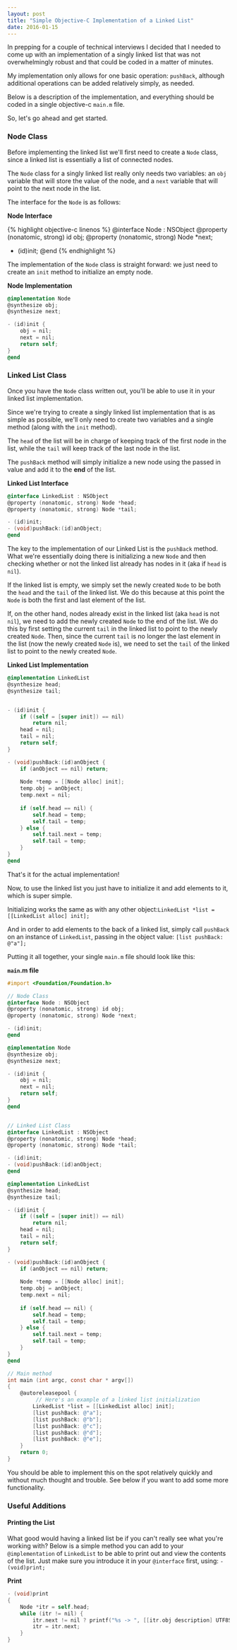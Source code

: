 ```yaml
---
layout: post
title: "Simple Objective-C Implementation of a Linked List"
date: 2016-01-15
---
```


In prepping for a couple of technical interviews I decided that I needed to come up with an implementation of a singly linked list that was not overwhelmingly robust and that could be coded in a matter of minutes.

My implementation only allows for one basic operation: `pushBack`, although additional operations can be added relatively simply, as needed.

Below is a description of the implementation, and everything should be coded in a single objective-c `main.m` file.

So, let's go ahead and get started.

### Node Class

Before implementing the linked list we'll first need to create a `Node` class, since a linked list is essentially a list of connected nodes.

The `Node` class for a singly linked list really only needs two variables: an `obj` variable that will store the value of the node, and a `next` variable that will point to the next node in the list.

The interface for the `Node` is as follows:

**Node Interface**

{% highlight objective-c linenos %}
@interface Node : NSObject
@property (nonatomic, strong) id obj;
@property (nonatomic, strong) Node *next;

- (id)init;
@end
{% endhighlight %}

The implementation of the `Node` class is straight forward: we just need to create an `init` method to initialize an empty node.

**Node Implementation**

~~~objective-c
@implementation Node
@synthesize obj;
@synthesize next;

- (id)init {
    obj = nil;
    next = nil;
    return self;
}
@end
~~~

### Linked List Class

Once you have the `Node` class written out, you'll be able to use it in your linked list implementation.

Since we're trying to create a singly linked list implementation that is as simple as possible, we'll only need to create two variables and a single method (along with the `init` method).

The `head` of the list will be in charge of keeping track of the first node in the list, while the `tail` will keep track of the last node in the list.

The `pushBack` method will simply initialize a new node using the passed in value and add it to the **end** of the list.

**Linked List Interface**

~~~objective-c
@interface LinkedList : NSObject
@property (nonatomic, strong) Node *head;
@property (nonatomic, strong) Node *tail;

- (id)init;
- (void)pushBack:(id)anObject;
@end
~~~

The key to the implementation of our Linked List is the `pushBack` method. What we're essentially doing there is initializing a new `Node` and then checking whether or not the linked list already has nodes in it (aka if `head` is `nil`). 

If the linked list is empty, we simply set the newly created `Node` to be both the `head` and the `tail` of the linked list. We do this because at this point the `Node` is both the first and last element of the list.

If, on the other hand, nodes already exist in the linked list (aka `head` is not `nil`), we need to add the newly created `Node` to the end of the list. We do this by first setting the current `tail` in the linked list to point to the newly created `Node`. Then, since the current `tail` is no longer the last element in the list (now the newly created `Node` is), we need to set the `tail` of the linked list to point to the newly created `Node`.

**Linked List Implementation**

~~~objective-c
@implementation LinkedList
@synthesize head;
@synthesize tail;


- (id)init {
    if ((self = [super init]) == nil)
        return nil;
    head = nil;
    tail = nil;
    return self;
}

- (void)pushBack:(id)anObject {
    if (anObject == nil) return;
    
    Node *temp = [[Node alloc] init];
    temp.obj = anObject;
    temp.next = nil;
    
    if (self.head == nil) {
        self.head = temp;
        self.tail = temp;
    } else {
        self.tail.next = temp;
        self.tail = temp;
    }
}
@end
~~~

That's it for the actual implementation! 

Now, to use the linked list you just have to initialize it and add elements to it, which is super simple.

Initializing works the same as with any other object:`LinkedList *list = [[LinkedList alloc] init];`

And in order to add elements to the back of a linked list, simply call `pushBack` on an instance of `LinkedList`, passing in the object value: `[list pushBack: @"a"];`

Putting it all together, your single `main.m` file should look like this:

**`main`.m file**

~~~objective-c
#import <Foundation/Foundation.h>

// Node Class
@interface Node : NSObject
@property (nonatomic, strong) id obj;
@property (nonatomic, strong) Node *next;

- (id)init;
@end

@implementation Node
@synthesize obj;
@synthesize next;

- (id)init {
    obj = nil;
    next = nil;
    return self;
}
@end


// Linked List Class
@interface LinkedList : NSObject
@property (nonatomic, strong) Node *head;
@property (nonatomic, strong) Node *tail;

- (id)init;
- (void)pushBack:(id)anObject;
@end

@implementation LinkedList
@synthesize head;
@synthesize tail;

- (id)init {
    if ((self = [super init]) == nil)
        return nil;
    head = nil;
    tail = nil;
    return self;
}

- (void)pushBack:(id)anObject {
    if (anObject == nil) return;
    
    Node *temp = [[Node alloc] init];
    temp.obj = anObject;
    temp.next = nil;
    
    if (self.head == nil) {
        self.head = temp;
        self.tail = temp;
    } else {
        self.tail.next = temp;
        self.tail = temp;
    }
}
@end

// Main method
int main (int argc, const char * argv[])
{
    @autoreleasepool {
    	 // Here's an example of a linked list initialization
        LinkedList *list = [[LinkedList alloc] init];
        [list pushBack: @"a"];
        [list pushBack: @"b"];
        [list pushBack: @"c"];
        [list pushBack: @"d"];
        [list pushBack: @"e"];
    }
    return 0;
}
~~~

You should be able to implement this on the spot relatively quickly and without much thought and trouble. See below if you want to add some more functionality.

### Useful Additions
#### Printing the List
What good would having a linked list be if you can't really see what you're working with? Below is a simple method you can add to your `@implementation` of `LinkedList` to be able to print out and view the contents of the list. Just make sure you introduce it in your `@interface` first, using: `- (void)print;`

**Print**

~~~objective-c
- (void)print
{
    Node *itr = self.head;
    while (itr != nil) {
        itr.next != nil ? printf("%s -> ", [[itr.obj description] UTF8String]) : printf("%s\n", [[itr.obj description] UTF8String]);
        itr = itr.next;
    }
}
~~~
